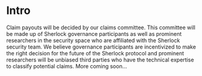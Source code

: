 # Intro

Claim payouts will be decided by our claims committee. This committee will be made up of Sherlock governance participants as well as prominent researchers in the security space who are affiliated with the Sherlock security team. We believe governance participants are incentivized to make the right decision for the future of the Sherlock protocol and prominent researchers will be unbiased third parties who have the technical expertise to classify potential claims. More coming soon...

